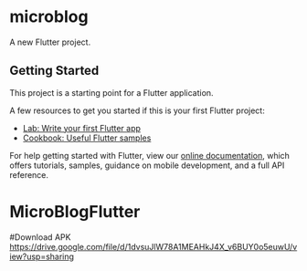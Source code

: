 # microblog

A new Flutter project.

## Getting Started

This project is a starting point for a Flutter application.

A few resources to get you started if this is your first Flutter project:

- [Lab: Write your first Flutter app](https://flutter.dev/docs/get-started/codelab)
- [Cookbook: Useful Flutter samples](https://flutter.dev/docs/cookbook)

For help getting started with Flutter, view our
[online documentation](https://flutter.dev/docs), which offers tutorials,
samples, guidance on mobile development, and a full API reference.
# MicroBlogFlutter

#Download APK
https://drive.google.com/file/d/1dvsuJlW78A1MEAHkJ4X_v6BUY0o5euwU/view?usp=sharing
